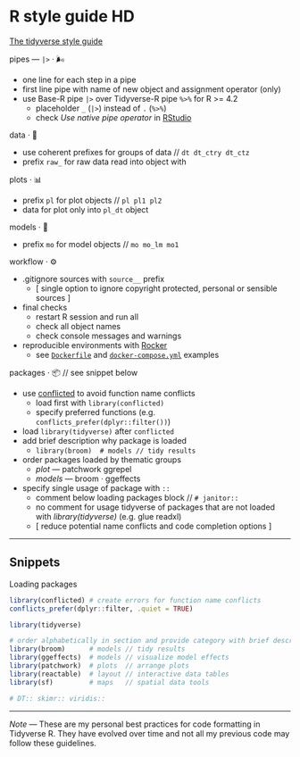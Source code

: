 # R style guide HD

[The tidyverse style guide](https://style.tidyverse.org/)

pipes — `|>` · 🌬️

+ one line for each step in a pipe
+ first line pipe with name of new object and assignment operator (only)
+ use Base-R pipe `|>` over Tidyverse-R pipe `%>%` for R >= 4.2
  + placeholder `_` (`|>`) instead of `.` (`%>%`)
  + check _Use native pipe operator_ in [RStudio](https://www.rstudio.com/blog/rstudio-v1-4-update-whats-new/)

data · 🔢

+ use coherent prefixes for groups of data // `dt dt_ctry dt_ctz`
+ prefix `raw_` for raw data read into object with

plots · 📊

+ prefix `pl` for plot objects // `pl pl1 pl2`
+ data for plot only into `pl_dt` object

models · 🔬

+ prefix `mo` for model objects // `mo mo_lm mo1`

workflow · ⚙️

+ .gitignore sources with `source__` prefix
  + [ single option to ignore copyright protected, personal or sensible sources ]
+ final checks
  + restart R session and run all
  + check all object names
  + check console messages and warnings
+ reproducible environments with [Rocker](https://rocker-project.org/use/reproducibility.html)
  + see [`Dockerfile`](Dockerfile) and [`docker-compose.yml`](docker-compose.yml) examples

packages · 📦 // see snippet below

+ use [conflicted](https://conflicted.r-lib.org/) to avoid function name conflicts
  + load first with `library(conflicted)`
  + specify preferred functions (e.g. `conflicts_prefer(dplyr::filter())`)
+ load `library(tidyverse)` after `conflicted`
+ add brief description why package is loaded
  + `library(broom)  # models // tidy results`
+ order packages loaded by thematic groups
  + _plot_ — patchwork ggrepel
  + _models_ — broom · ggeffects
+ specify single usage of package with `::`
  + comment below loading packages block // `# janitor::`
  + no comment for usage tidyverse of packages that are not loaded with _library(tidyverse)_ (e.g. glue readxl)
  + [ reduce potential name conflicts and code completion options ]

---

## Snippets

Loading packages

```r
library(conflicted) # create errors for function name conflicts
conflicts_prefer(dplyr::filter, .quiet = TRUE)

library(tidyverse)

# order alphabetically in section and provide category with brief description
library(broom)      # models // tidy results
library(ggeffects)  # models // visualize model effects
library(patchwork)  # plots  // arrange plots
library(reactable)  # layout // interactive data tables
library(sf)         # maps   // spatial data tools

# DT:: skimr:: viridis::
```

---

_Note_ — These are my personal best practices for code formatting in Tidyverse R. They have evolved over time and not all my previous code may follow these guidelines.
